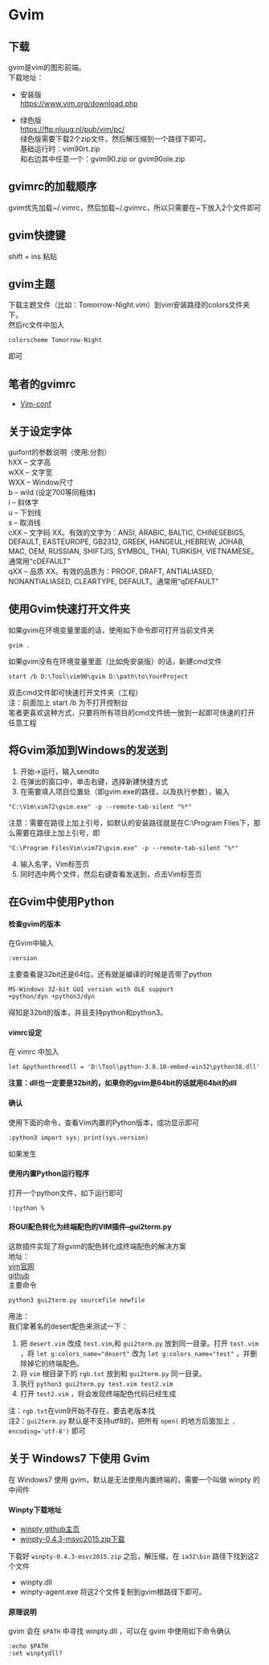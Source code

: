 # Gvim

## 下载
gvim是vim的图形前端。  
下载地址：
* 安装版  
https://www.vim.org/download.php

* 绿色版  
https://ftp.nluug.nl/pub/vim/pc/  
绿色版需要下载2个zip文件，然后解压缩到一个路径下即可。  
基础运行时：vim90rt.zip  
和右边其中任意一个：gvim90.zip or gvim90ole.zip


## gvimrc的加载顺序
gvim优先加载\~/.vimrc，然后加载\~/.gvimrc，所以只需要在~下放入2个文件即可

## gvim快捷键
shift + ins     粘贴

## gvim主题
下载主题文件（比如：Tomorrow-Night.vim）到vim安装路径的colors文件夹下。  
然后rc文件中加入
```
colorscheme Tomorrow-Night
```
即可

## 笔者的gvimrc
* [Vim-conf](Vim-conf/Vim-conf)

## 关于设定字体
guifont的参数说明（使用:分割）  
hXX – 文字高  
wXX – 文字宽  
WXX – Window尺寸  
b   – wild (设定700等同粗体)  
i   – 斜体字  
u   – 下划线  
s   – 取消线  
cXX – 文字码 XX。有效的文字为：ANSI, ARABIC, BALTIC, CHINESEBIG5, DEFAULT, EASTEUROPE, GB2312, GREEK, HANGEUL,HEBREW, JOHAB, MAC, OEM, RUSSIAN, SHIFTJIS, SYMBOL, THAI, TURKISH, VIETNAMESE。通常用“cDEFAULT”  
qXX – 品质 XX。有效的品质为：PROOF, DRAFT, ANTIALIASED, NONANTIALIASED, CLEARTYPE, DEFAULT。通常用“qDEFAULT”

## 使用Gvim快速打开文件夹
如果gvim在环境变量里面的话，使用如下命令即可打开当前文件夹
```
gvim .
```
如果gvim没有在环境变量里面（比如免安装版）的话，新建cmd文件
```
start /b D:\Tool\vim90\gvim D:\path\to\YourProject
```
双击cmd文件即可快速打开文件夹（工程）  
注：前面加上 start /b 为不打开控制台  
笔者更喜欢这种方式，只要将所有项目的cmd文件统一放到一起即可快速的打开任意工程

## 将Gvim添加到Windows的发送到

1. 开始->运行，输入sendto
2. 在弹出的窗口中，单击右键，选择新建快捷方式
3. 在需要填入项目位置处（即gvim.exe的路径，以及执行参数），输入
```
"C:\Vim\vim72\gvim.exe" -p --remote-tab-silent "%*"
```
注意：需要在路径上加上引号，如默认的安装路径就是在C:\Program Files下，那么需要在路径上加上引号，即
```
"C:\Program FilesVim\vim72\gvim.exe" -p --remote-tab-silent "%*"
```
4. 输入名字，Vim标签页
5. 同时选中两个文件，然后右键查看发送到，点击Vim标签页

## 在Gvim中使用Python

#### 检查gvim的版本
在Gvim中输入
```
:version
```
主要查看是32bit还是64位，还有就是编译的时候是否带了python
```
MS-Windows 32-bit GUI version with OLE support  
+python/dyn +python3/dyn
```
得知是32bit的版本，并且支持python和python3。

#### vimrc设定
在 vimrc 中加入
```
let &pythonthreedll = 'D:\Tool\python-3.8.10-embed-win32\python38.dll'
```
**注意：dll也一定要是32bit的，如果你的gvim是64bit的话就用64bit的dll**

#### 确认
使用下面的命令，查看Vim内置的Python版本，成功显示即可
```
:python3 import sys; print(sys.version)
```
如果发生

#### 使用内置Python运行程序
打开一个python文件，如下运行即可
```
:!python %
```

#### 将GUI配色转化为终端配色的VIM插件–gui2term.py
这款插件实现了将gvim的配色转化成终端配色的解决方案  
地址：  
[vim官网](https://www.vim.org/scripts/script.php?script_id=2778)  
[github](https://github.com/lilydjwg/winterpy/blob/master/pyexe/gui2term.py)  
主要命令
```
python3 gui2term.py sourcefile newfile
```
用法：  
我们拿著名的desert配色来测试一下：  
1. 把 ``desert.vim`` 改成 ``test.vim``,和 ``gui2term.py`` 放到同一目录。打开 ``test.vim`` ，将 ``let g:colors_name="desert"`` 改为 ``let g:colors_name="test"`` ，并删除掉它的终端配色。
2. 将 ``vim`` 根目录下的 ``rgb.txt`` 放到和 ``gui2term.py`` 同一目录。
3. 执行 ``python3 gui2term.py test.vim test2.vim``
4. 打开 ``test2.vim`` ，将会发现终端配色代码已经生成  

注：``rgb.txt``在vim9开始不存在，要去老版本找  
注2：``gui2term.py`` 默认是不支持utf8的，把所有 ``open(`` 的地方后面加上 ``, encoding='utf-8')`` 即可

## 关于 Windows7 下使用 Gvim
在 Windows7 使用 gvim，默认是无法使用内置终端的，需要一个叫做 winpty 的中间件

#### Winpty下载地址
* [winpty github主页](https://github.com/rprichard/winpty)
* [winpty-0.4.3-msvc2015.zip下载](https://github.com/rprichard/winpty/releases/download/0.4.3/winpty-0.4.3-msvc2015.zip)  

下载好 ``winpty-0.4.3-msvc2015.zip`` 之后，解压缩，在 ``ia32\bin`` 路径下找到这2个文件
 - winpty.dll
 - winpty-agent.exe
将这2个文件复制到gvim根路径下即可。

#### 原理说明
gvim 会在 ``$PATH`` 中寻找 winpty.dll ，可以在 gvim 中使用如下命令确认
```
:echo $PATH
:set winptydll?
```



